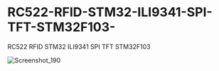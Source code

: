 # RC522-RFID-STM32-ILI9341-SPI-TFT-STM32F103-
RC522 RFID STM32 ILI9341 SPI TFT STM32F103 

![Screenshot_190](https://user-images.githubusercontent.com/31142397/226750624-ac513029-024a-468a-91c0-f25a3aee9468.jpg)
